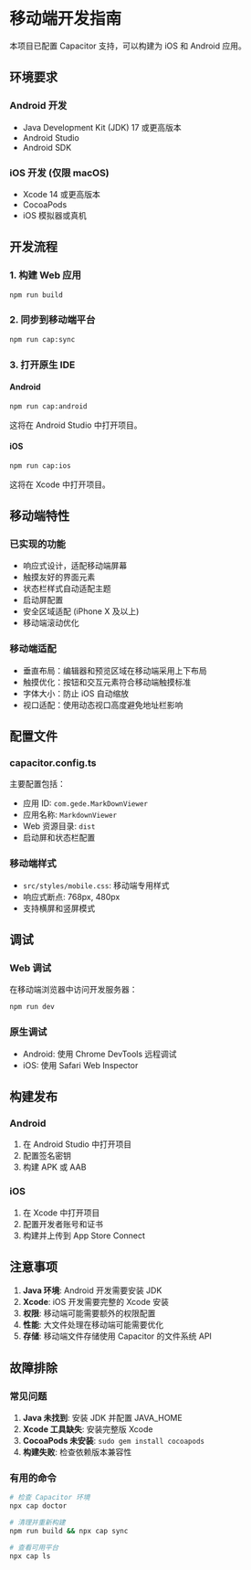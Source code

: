 # 移动端开发指南

本项目已配置 Capacitor 支持，可以构建为 iOS 和 Android 应用。

## 环境要求

### Android 开发
- Java Development Kit (JDK) 17 或更高版本
- Android Studio
- Android SDK

### iOS 开发 (仅限 macOS)
- Xcode 14 或更高版本
- CocoaPods
- iOS 模拟器或真机

## 开发流程

### 1. 构建 Web 应用
```bash
npm run build
```

### 2. 同步到移动端平台
```bash
npm run cap:sync
```

### 3. 打开原生 IDE

#### Android
```bash
npm run cap:android
```
这将在 Android Studio 中打开项目。

#### iOS
```bash
npm run cap:ios
```
这将在 Xcode 中打开项目。

## 移动端特性

### 已实现的功能
- 响应式设计，适配移动端屏幕
- 触摸友好的界面元素
- 状态栏样式自动适配主题
- 启动屏配置
- 安全区域适配 (iPhone X 及以上)
- 移动端滚动优化

### 移动端适配
- 垂直布局：编辑器和预览区域在移动端采用上下布局
- 触摸优化：按钮和交互元素符合移动端触摸标准
- 字体大小：防止 iOS 自动缩放
- 视口适配：使用动态视口高度避免地址栏影响

## 配置文件

### capacitor.config.ts
主要配置包括：
- 应用 ID: `com.gede.MarkDownViewer`
- 应用名称: `MarkdownViewer`
- Web 资源目录: `dist`
- 启动屏和状态栏配置

### 移动端样式
- `src/styles/mobile.css`: 移动端专用样式
- 响应式断点: 768px, 480px
- 支持横屏和竖屏模式

## 调试

### Web 调试
在移动端浏览器中访问开发服务器：
```bash
npm run dev
```

### 原生调试
- Android: 使用 Chrome DevTools 远程调试
- iOS: 使用 Safari Web Inspector

## 构建发布

### Android
1. 在 Android Studio 中打开项目
2. 配置签名密钥
3. 构建 APK 或 AAB

### iOS
1. 在 Xcode 中打开项目
2. 配置开发者账号和证书
3. 构建并上传到 App Store Connect

## 注意事项

1. **Java 环境**: Android 开发需要安装 JDK
2. **Xcode**: iOS 开发需要完整的 Xcode 安装
3. **权限**: 移动端可能需要额外的权限配置
4. **性能**: 大文件处理在移动端可能需要优化
5. **存储**: 移动端文件存储使用 Capacitor 的文件系统 API

## 故障排除

### 常见问题
1. **Java 未找到**: 安装 JDK 并配置 JAVA_HOME
2. **Xcode 工具缺失**: 安装完整版 Xcode
3. **CocoaPods 未安装**: `sudo gem install cocoapods`
4. **构建失败**: 检查依赖版本兼容性

### 有用的命令
```bash
# 检查 Capacitor 环境
npx cap doctor

# 清理并重新构建
npm run build && npx cap sync

# 查看可用平台
npx cap ls
```